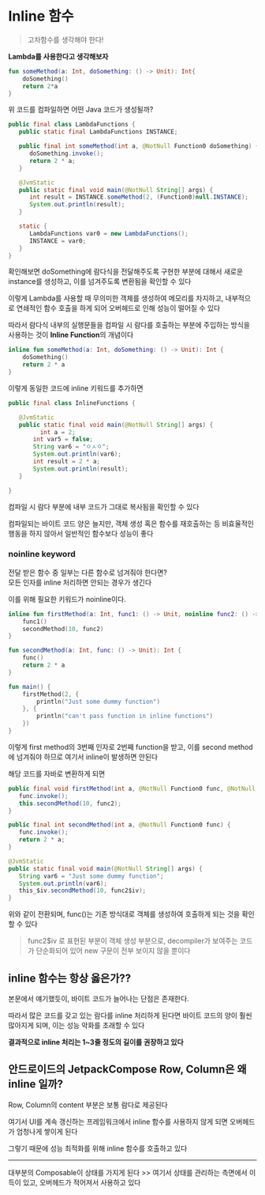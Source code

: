 # Inline 함수
> 고차함수를 생각해야 한다!

**Lambda를 사용한다고 생각해보자**

```kotlin
fun someMethod(a: Int, doSomething: () -> Unit): Int{
    doSomething()
    return 2*a
}
```
위 코드를 컴파일하면 어떤 Java 코드가 생성될까?

```java
public final class LambdaFunctions {
   public static final LambdaFunctions INSTANCE;

   public final int someMethod(int a, @NotNull Function0 doSomething) {
      doSomething.invoke();
      return 2 * a;
   }

   @JvmStatic
   public static final void main(@NotNull String[] args) {
      int result = INSTANCE.someMethod(2, (Function0)null.INSTANCE);
      System.out.println(result);
   }

   static {
      LambdaFunctions var0 = new LambdaFunctions();
      INSTANCE = var0;
   }
}
```

확인해보면 doSomething에 람다식을 전달해주도록 구현한 부분에 대해서 새로운 instance를 생성하고, 이를 넘겨주도록 변환됨을 확인할 수 있다

이렇게 Lambda를 사용할 때 무의미한 객체를 생성하여 메모리를 차지하고, 내부적으로 연쇄적인 함수 호출을 하게 되어 오버헤드로 인해 성능이 떨어질 수 있다

따라서 람다식 내부의 실행문들을 컴파일 시 람다를 호출하는 부분에 주입하는 방식을 사용하는 것이 **Inline Function**의 개념이다

```kotlin
inline fun someMethod(a: Int, doSomething: () -> Unit): Int {
    doSomething()
    return 2 * a
}
```
이렇게 동일한 코드에 inline 키워드를 추가하면 

```java
public final class InlineFunctions {

   @JvmStatic
   public static final void main(@NotNull String[] args) {
	     int a = 2;
       int var5 = false;
       String var6 = "ㅇㅅㅇ";
       System.out.println(var6);
       int result = 2 * a;
       System.out.println(result);
   }

}
```
컴파일 시 람다 부분에 내부 코드가 그대로 복사됨을 확인할 수 있다

컴파일되는 바이트 코드 양은 늘지만, 객체 생성 혹은 함수를 재호출하는 등 비효율적인 행동을 하지 않아서 일반적인 함수보다 성능이 좋다

### noinline keyword
전달 받은 함수 중 일부는 다른 함수로 넘겨줘야 한다면?   
모든 인자를 inline 처리하면 안되는 경우가 생긴다

이를 위해 필요한 키워드가 noinline이다.

```kotlin
inline fun firstMethod(a: Int, func1: () -> Unit, noinline func2: () -> Unit) {
    func1()
    secondMethod(10, func2)
}

fun secondMethod(a: Int, func: () -> Unit): Int {
    func()
    return 2 * a
}

fun main() {
    firstMethod(2, {
        println("Just some dummy function")
    }, {
        println("can't pass function in inline functions")
    })
}
```

이렇게 first method의 3번째 인자로 2번째 function을 받고, 이를 second method에 넘겨줘야 하므로 여기서 inline이 발생하면 안된다

해당 코드를 자바로 변환하게 되면 

```java
public final void firstMethod(int a, @NotNull Function0 func, @NotNull Function0 func2) {
   func.invoke();
   this.secondMethod(10, func2);
}

public final int secondMethod(int a, @NotNull Function0 func) {
   func.invoke();
   return 2 * a;
}

@JvmStatic
public static final void main(@NotNull String[] args) {
   String var6 = "Just some dummy function";
   System.out.println(var6);
   this_$iv.secondMethod(10, func2$iv);
}
```

위와 같이 전환되며, func()는 기존 방식대로 객체를 생성하여 호출하게 되는 것을 확인할 수 있다

> func2$iv 로 표현된 부분이 객체 생성 부분으로, decompiler가 보여주는 코드가 단순화되어 있어 new 구문이 전부 보이지 않을 뿐이다

## inline 함수는 항상 옳은가??

본문에서 얘기했듯이, 바이트 코드가 늘어나는 단점은 존재한다.

따라서 많은 코드를 갖고 있는 람다를 inline 처리하게 된다면 바이트 코드의 양이 훨씬 많아지게 되며, 이는 성능 악화를 초래할 수 있다

**결과적으로 inline 처리는 1~3줄 정도의 길이를 권장하고 있다**

## 안드로이드의 JetpackCompose Row, Column은 왜 inline 일까?

Row, Column의 content 부분은 보통 람다로 제공된다

여기서 UI를 계속 갱신하는 프레임워크에서 inline 함수를 사용하지 않게 되면 오버헤드가 엄청나게 쌓이게 된다

그렇기 때문에 성능 최적화를 위해 inline 함수를 호출하고 있다

---

대부분의 Composable이 상태를 가지게 된다 >> 여기서 상태를 관리하는 측면에서 이득이 있고, 오버헤드가 적어져서 사용하고 있다
